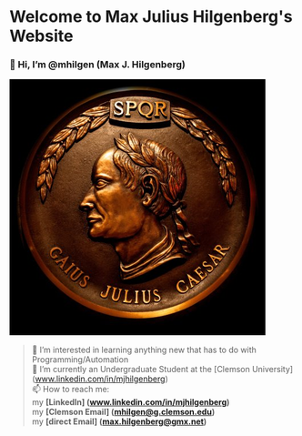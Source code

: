 # Welcome to Max Julius Hilgenberg's Website
### 👋 Hi, I’m @mhilgen (Max J. Hilgenberg)

![mhilgen Coin](/images/coins.jpeg)

> 👀 I’m interested in learning anything new that has to do with Programming/Automation<br>
> 🐯 I’m currently an Undergraduate Student at the [Clemson University] (www.linkedin.com/in/mjhilgenberg) <br>
> 📫 How to reach me: <br>
>   my **[LinkedIn] (www.linkedin.com/in/mjhilgenberg)**<br>
>   my **[Clemson Email] (mhilgen@g.clemson.edu)**<br>
>   my **[direct Email] (max.hilgenberg@gmx.net)**<br>
